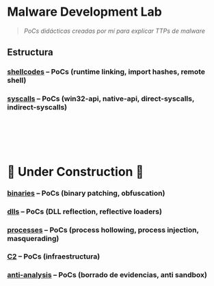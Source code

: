 # Malware Development Lab

> *PoCs didácticas creadas por mí para explicar TTPs de malware*

## Estructura

### [shellcodes](./shellcodes/)       – PoCs (runtime linking, import hashes, remote shell)
### [syscalls](./syscalls/)           – PoCs (win32-api, native-api, direct-syscalls, indirect-syscalls)

<br>
<br>
<br>
<br>

# 🚧 Under Construction 🚧


### [binaries](./binaries/)           – PoCs (binary patching, obfuscation)
### [dlls](./dlls/)                   – PoCs (DLL reflection, reflective loaders)
### [processes](./processes/)         – PoCs (process hollowing, process injection, masquerading)
### [C2](./C2/)                       – PoCs (infraestructura)
### [anti-analysis](./anti-analysis/) – PoCs (borrado de evidencias, anti sandbox)
